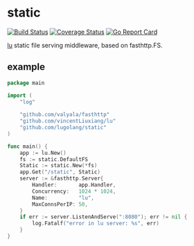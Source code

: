 # static
[![Build Status](https://travis-ci.org/lugolang/static.svg?branch=master)](https://travis-ci.org/lugolang/static) [![Coverage Status](https://coveralls.io/repos/github/lugolang/static/badge.svg?branch=master)](https://coveralls.io/github/lugolang/static?branch=master) [![Go Report Card](https://goreportcard.com/badge/github.com/lugolang/static)](https://goreportcard.com/report/github.com/lugolang/static)

[lu](https://github.com/vincentLiuxiang/lu) static file serving middleware, based on fasthttp.FS.

## example
```go
package main

import (
	"log"
	
	"github.com/valyala/fasthttp"
	"github.com/vincentLiuxiang/lu"
 	"github.com/lugolang/static"
)

func main() {
	app := lu.New()
	fs := static.DefaultFS
	Static := static.New(*fs)
	app.Get("/static", Static)
	server := &fasthttp.Server{
		Handler:       app.Handler,
		Concurrency:   1024 * 1024,
		Name:          "lu",
		MaxConnsPerIP: 50,
	}
	if err := server.ListenAndServe(":8080"); err != nil {
		log.Fatalf("error in lu server: %s", err)
	}
}

```
